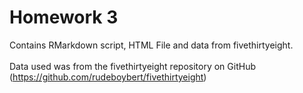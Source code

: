 # Homework 3

Contains RMarkdown script, HTML File and data from fivethirtyeight. <br/>  
Data used was from the fivethirtyeight repository on GitHub (https://github.com/rudeboybert/fivethirtyeight)
